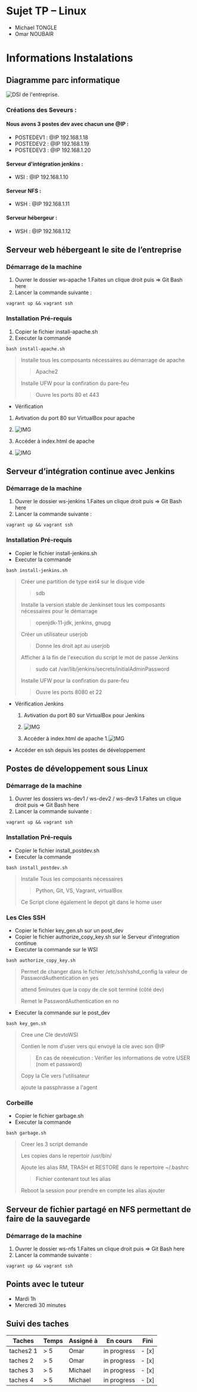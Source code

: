 # Sujet TP – Linux
* Michael TONGLE
* Omar NOUBAIR

# Informations Instalations

## Diagramme parc informatique 

![DSI de l'entreprise.](https://raw.githubusercontent.com/omarnoubair/TP_Linux1/main/images/DIAGRAMME_TP_LINUX.png "Diagramme.")


### Créations des Seveurs :
#### Nous avons 3 postes dev avec chacun une @IP :
* POSTEDEV1 : @IP 192.168.1.18
* POSTEDEV2 : @IP 192.168.1.19
* POSTEDEV3 : @IP 192.168.1.20

#### Serveur d'intégration jenkins :
* WSI : @IP 192.168.1.10
#### Serveur NFS :
* WSH : @IP 192.168.1.11
#### Serveur hébergeur :
* WSH : @IP 192.168.1.12

## Serveur web hébergeant le site de l’entreprise 

### Démarrage de la machine

1. Ouvrer le dossier ws-apache
1.Faites un clique droit puis => Git Bash here
1. Lancer la commande suivante : 
```
vagrant up && vagrant ssh
```

### Installation Pré-requis 

1. Copier le fichier install-apache.sh
1. Executer la commande 
```
bash install-apache.sh
```
> Installe tous les composants nécessaires au démarrage de apache
> 
>> Apache2
>
> Installe UFW pour la confiration du pare-feu
> 
>>  Ouvre les ports 80 et 443 

*  Vérification
  1. Avtivation du port 80 sur VirtualBox pour apache
  1. ![IMG](https://raw.githubusercontent.com/omarnoubair/TP_Linux1/main/images/vb-apche.PNG "VB Apache")
  
  1. Accéder à index.html de apache
  1. ![IMG](https://raw.githubusercontent.com/omarnoubair/TP_Linux1/main/images/index-apche.PNG "index Apache")


## Serveur d’intégration continue avec Jenkins

###  Démarrage de la machine

1. Ouvrer le dossier ws-jenkins
1.Faites un clique droit puis => Git Bash here
1. Lancer la commande suivante : 
```
vagrant up && vagrant ssh
```

### Installation Pré-requis 

* Copier le fichier install-jenkins.sh
*  Executer la commande 
```
bash install-jenkins.sh
```
> Créer une partition de type ext4 sur le disque vide
> 
>> sdb
>
> Installe la version stable de Jenkinset tous les composants nécessaires pour le démarrage
> 
>> openjdk-11-jdk, jenkins, gnupg
>
> Créer un utilisateur userjob
>
>>Donne les droit apt au userjob
>
>Afficher à la fin de l'execution du script le mot de passe Jenkins
>>sudo cat /var/lib/jenkins/secrets/initialAdminPassword
>
> Installe UFW pour la confiration du pare-feu
> 
>>  Ouvre les ports 8080 et 22 

* Vérification Jenkins
   1. Avtivation du port 80 sur VirtualBox pour Jenkins
   1. ![IMG](https://raw.githubusercontent.com/omarnoubair/TP_Linux1/main/images/vb-jenkins.PNG "VB Apache")

   1. Accéder à index.html de apache
   1.![IMG](https://raw.githubusercontent.com/omarnoubair/TP_Linux1/main/images/jenkins.PNG "jenkins")

* Accéder en ssh depuis les postes de développement


## Postes de développement sous Linux

###  Démarrage de la machine

1. Ouvrer les dossiers ws-dev1 / ws-dev2 / ws-dev3
1.Faites un clique droit puis => Git Bash here
1. Lancer la commande suivante : 
```
vagrant up && vagrant ssh
```

### Installation Pré-requis 

* Copier le fichier install_postdev.sh 
* Executer la commande 
```
bash install_postdev.sh
```
> Installe Tous les composants nécessaires
> 
>> Python, Git, VS, Vagrant, virtualBox
>
> Ce Script clone également le depot git dans le home user

### Les Cles SSH

* Copier le fichier key_gen.sh sur un post_dev
* Copier le fichier authorize_copy_key.sh sur le Serveur d'integration continue
* Executer la commande sur le WSI

```
bash authorize_copy_key.sh 
```
> Permet de changer dans le fichier /etc/ssh/sshd_config la valeur de PasswordAuthentication en yes
> 
> attend 5minutes que la copy de cle soit terminé (côté dev)
> 
> Remet le PasswordAuthentication en no

* Executer la commande sur le post_dev

```
bash key_gen.sh
```
> Cree une Cle devtoWSI
> 
> Contien le nom d'user vers qui envoyé la cle avec son @IP
> 
>> En cas de réexécution : Vérifier les informations de votre USER (nom et password)
>
> Copy la Cle vers l'utilisateur
> 
> ajoute la passphrasse a l'agent 

### Corbeille

* Copier le fichier garbage.sh 
* Executer la commande 
```
bash garbage.sh
```
> Creer les 3 script demande
> 
> Les copies dans le repertoir /usr/bin/
> 
> Ajoute les alias RM, TRASH et RESTORE dans le repertoire ~/.bashrc
> 
>> Fichier contenant tout les alias
>
> Reboot la session pour prendre en compte les alias ajouter


## Serveur de fichier partagé en NFS permettant de faire de la sauvegarde

###  Démarrage de la machine

1. Ouvrer le dossier ws-nfs
1.Faites un clique droit puis => Git Bash here
1. Lancer la commande suivante : 
```
vagrant up && vagrant ssh
```

## Points avec le tuteur
* Mardi 1h
* Mercredi 30 minutes

## Suivi des taches

| Taches           | Temps | Assigné à   | En cours | Fini | 
|----------------|---------------|---------------|----------------|-----------|
| taches2 1 | > 5  | Omar | in progress | - [x]
| taches 2  | > 5  | Omar | in progress | - [x] 
| taches 3  | > 5  | Michael  | in progress | - [x] 
| taches 4   | > 5  | Michael | in progress | - [x]
